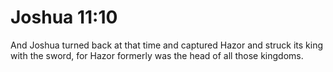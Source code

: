 # Joshua 11:10

And Joshua turned back at that time and captured Hazor and struck its king with the sword, for Hazor formerly was the head of all those kingdoms.
